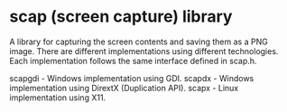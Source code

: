 scap (screen capture) library
=============================

A library for capturing the screen contents and saving them as a PNG image.
There are different implementations using different technologies. Each
implementation follows the same interface defined in scap.h.

scapgdi - Windows implementation using GDI.
scapdx - Windows implementation using DirextX (Duplication API).
scapx - Linux implementation using X11.
